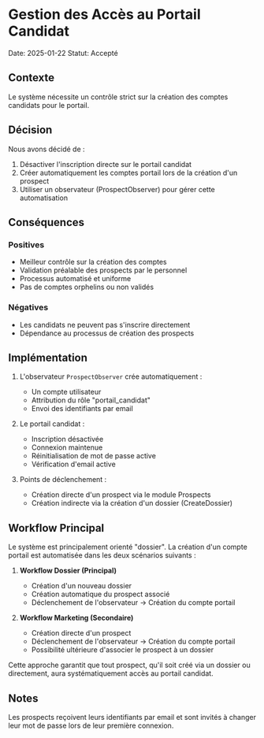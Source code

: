 # Gestion des Accès au Portail Candidat

Date: 2025-01-22
Statut: Accepté

## Contexte

Le système nécessite un contrôle strict sur la création des comptes candidats pour le portail.

## Décision

Nous avons décidé de :
1. Désactiver l'inscription directe sur le portail candidat
2. Créer automatiquement les comptes portail lors de la création d'un prospect
3. Utiliser un observateur (ProspectObserver) pour gérer cette automatisation

## Conséquences

### Positives
- Meilleur contrôle sur la création des comptes
- Validation préalable des prospects par le personnel
- Processus automatisé et uniforme
- Pas de comptes orphelins ou non validés

### Négatives
- Les candidats ne peuvent pas s'inscrire directement
- Dépendance au processus de création des prospects

## Implémentation

1. L'observateur `ProspectObserver` crée automatiquement :
   - Un compte utilisateur
   - Attribution du rôle "portail_candidat"
   - Envoi des identifiants par email

2. Le portail candidat :
   - Inscription désactivée
   - Connexion maintenue
   - Réinitialisation de mot de passe active
   - Vérification d'email active

3. Points de déclenchement :
   - Création directe d'un prospect via le module Prospects
   - Création indirecte via la création d'un dossier (CreateDossier)

## Workflow Principal

Le système est principalement orienté "dossier". La création d'un compte portail est automatisée dans les deux scénarios suivants :

1. **Workflow Dossier (Principal)**
   - Création d'un nouveau dossier
   - Création automatique du prospect associé
   - Déclenchement de l'observateur -> Création du compte portail

2. **Workflow Marketing (Secondaire)**
   - Création directe d'un prospect
   - Déclenchement de l'observateur -> Création du compte portail
   - Possibilité ultérieure d'associer le prospect à un dossier

Cette approche garantit que tout prospect, qu'il soit créé via un dossier ou directement, aura systématiquement accès au portail candidat.

## Notes

Les prospects reçoivent leurs identifiants par email et sont invités à changer leur mot de passe lors de leur première connexion.
